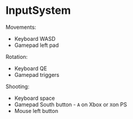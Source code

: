 # InputSystem

Movements:

* Keyboard WASD
* Gamepad left pad

Rotation:

* Keyboard QE
* Gamepad triggers

Shooting:

* Keyboard space
* Gamepad South button - `A` on Xbox or `X`on PS
* Mouse left button
